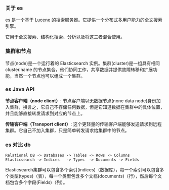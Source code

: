 ### 关于 es

es 是一个基于 Lucene 的搜索服务器。它提供一个分布式多用户能力的全文搜索引擎。

它用于全文搜索、结构化搜索、分析以及将这三者混合使用。


### 集群和节点

节点(node)是一个运行着的 Elasticsearch 实例。集群(cluster)是一组具有相同 cluster.name 的节点集合，他们协同工作，共享数据并提供故障转移和扩展功能，当然一个节点也可以组成一个集群。

### es Java API

**节点客户端（node client）**: 节点客户端以无数据节点(none data node)身份加入集群，换言之，它自己不存储任何数据，但是它知道数据在集群中的具体位置，并且能够直接转发请求到对应的节点上。

**传输客户端（Transport client）**: 这个更轻量的传输客户端能够发送请求到远程集群。它自己不加入集群，只是简单转发请求给集群中的节点。

### es 对比 db

```
Relational DB -> Databases -> Tables -> Rows -> Columns
Elasticsearch -> Indices   -> Types  -> Documents -> Fields
```

Elasticsearch集群可以包含多个索引(indices)（数据库），每一个索引可以包含多个类型(types)（表），每一个类型包含多个文档(documents)（行），然后每个文档包含多个字段(Fields)（列）。

